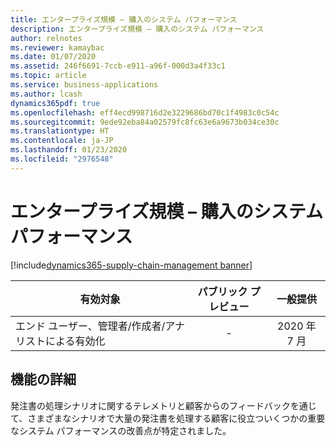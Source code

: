 ```yaml
---
title: エンタープライズ規模 – 購入のシステム パフォーマンス
description: エンタープライズ規模 – 購入のシステム パフォーマンス
author: relnotes
ms.reviewer: kamaybac
ms.date: 01/07/2020
ms.assetid: 246f6691-7ccb-e911-a96f-000d3a4f33c1
ms.topic: article
ms.service: business-applications
ms.author: lcash
dynamics365pdf: true
ms.openlocfilehash: eff4ecd998716d2e3229686bd70c1f4983c0c54c
ms.sourcegitcommit: 9ede92eba84a02579fc8fc63e6a9673b034ce30c
ms.translationtype: HT
ms.contentlocale: ja-JP
ms.lasthandoff: 01/23/2020
ms.locfileid: "2976548"
---
```

# <a name="enterprise-scale--purchase-system-performance"></a>エンタープライズ規模 – 購入のシステム パフォーマンス
[!include[dynamics365-supply-chain-management banner](../includes/dynamics365-supply-chain-management.md)]

| 有効対象    |  パブリック プレビュー | 一般提供 | 
| ---------- | :----------: |:----------: |
|エンド ユーザー、管理者/作成者/アナリストによる有効化|-| 2020 年 7 月|


## <a name="feature-details"></a>機能の詳細
<!--feature detail start -->
発注書の処理シナリオに関するテレメトリと顧客からのフィードバックを通じて、さまざまなシナリオで大量の発注書を処理する顧客に役立ついくつかの重要なシステム パフォーマンスの改善点が特定されました。 
<!--feature detail end -->









